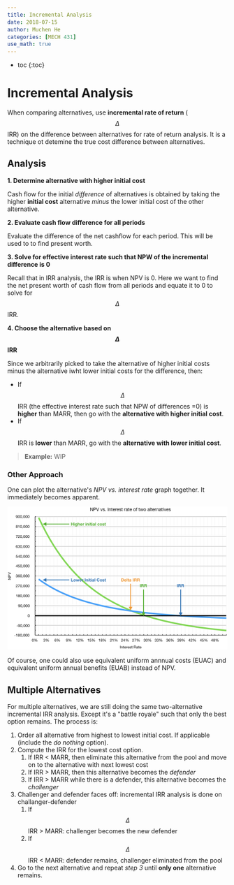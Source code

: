 ```yaml
---
title: Incremental Analysis
date: 2018-07-15
author: Muchen He
categories: [MECH 431]
use_math: true
---
```




- toc
{:toc}

# Incremental Analysis

When comparing alternatives, use **incremental rate of return** ($$\Delta$$IRR) on the difference between alternatives for rate of return analysis. It is a technique ot detemine the true cost difference between alternatives.

## Analysis

**1. Determine alternative with higher initial cost**

Cash flow for the initial *difference* of alternatives is obtained by taking the higher **initial cost** alternative *minus* the lower initial cost of the other alternative.



**2. Evaluate cash flow difference for all periods**

Evaluate the difference of the net cashflow for each period. This will be used to to find present worth.



**3. Solve for effective interest rate such that NPW of the incremental difference is 0**

Recall that in IRR analysis, the IRR is when NPV is 0. Here we want to find the net present worth of cash flow from all periods and equate it to 0 to solve for $$\Delta$$IRR.



**4. Choose the alternative based on $$\Delta$$IRR**

Since we arbitrarily picked to take the alternative of higher initial costs minus the alternative iwht lower initial costs for the difference, then:

- If $$\Delta$$IRR (the effective interest rate such that NPW of differences =0) is **higher** than MARR, then go with the **alternative with higher initial cost**.
- If $$\Delta$$IRR is **lower** than MARR, go with the **alternative with lower initial cost**.

> **Example:** WIP



### Other Approach

One can plot the alternative's *NPV vs. interest rate* graph together. It immediately becomes apparent.

![image-20180716194145508](assets/image-20180716194145508.png)

Of course, one could also use equivalent uniform annnual costs (EUAC) and equivalent uniform annual benefits (EUAB) instead of NPV.



## Multiple Alternatives

For multiple alternatives, we are still doing the same two-alternative incremental IRR analysis. Except it's a "battle royale" such that only the best option remains. The process is:

1. Order all alternative from highest to lowest initial cost. If applicable (include the *do nothing* option).
2. Compute the IRR for the lowest cost option.
   1. If IRR < MARR, then eliminate this alternative from the pool and move on to the alternative with next lowest cost
   2. If IRR > MARR, then this alternative becomes the *defender*
   3. If IRR > MARR while there is a defender, this alternative becomes the *challenger*
3. Challenger and defender faces off: incremental IRR analysis is done on challanger-defender
   1. If $$\Delta$$IRR > MARR: challenger becomes the new defender
   2. If $$\Delta$$IRR < MARR: defender remains, challenger eliminated from the pool
4. Go to the next alternative and repeat *step 3* until **only one** alternative remains.
